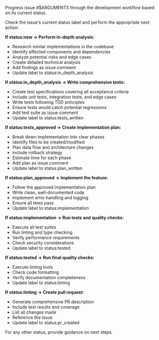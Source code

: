 Progress issue #$ARGUMENTS through the development workflow based on its current status.

Check the issue's current status label and perform the appropriate next action:

**If status:new → Perform in-depth analysis:**
- Research similar implementations in the codebase
- Identify affected components and dependencies
- Analyze potential risks and edge cases
- Create detailed technical analysis
- Add findings as issue comment
- Update label to status:in_depth_analysis

**If status:in_depth_analysis → Write comprehensive tests:**
- Create test specifications covering all acceptance criteria
- Include unit tests, integration tests, and edge cases
- Write tests following TDD principles
- Ensure tests would catch potential regressions
- Add test suite as issue comment
- Update label to status:tests_written

**If status:tests_approved → Create implementation plan:**
- Break down implementation into clear phases
- Identify files to be created/modified
- Plan data flow and architecture changes
- Include rollback strategy
- Estimate time for each phase
- Add plan as issue comment
- Update label to status:plan_written

**If status:plan_approved → Implement the feature:**
- Follow the approved implementation plan
- Write clean, well-documented code
- Implement error handling and logging
- Ensure all tests pass
- Update label to status:implementation

**If status:implementation → Run tests and quality checks:**
- Execute all test suites
- Run linting and type checking
- Verify performance requirements
- Check security considerations
- Update label to status:tested

**If status:tested → Run final quality checks:**
- Execute linting tools
- Check code formatting
- Verify documentation completeness
- Update label to status:linting

**If status:linting → Create pull request:**
- Generate comprehensive PR description
- Include test results and coverage
- List all changes made
- Reference the issue
- Update label to status:pr_created

For any other status, provide guidance on next steps.